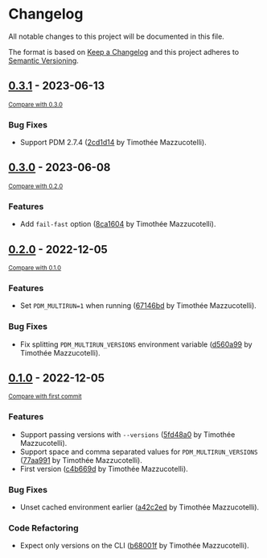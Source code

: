 # Changelog
All notable changes to this project will be documented in this file.

The format is based on [Keep a Changelog](http://keepachangelog.com/en/1.0.0/)
and this project adheres to [Semantic Versioning](http://semver.org/spec/v2.0.0.html).

<!-- insertion marker -->
## [0.3.1](https://github.com/pawamoy/pdm-multirun/releases/tag/0.3.1) - 2023-06-13

<small>[Compare with 0.3.0](https://github.com/pawamoy/pdm-multirun/compare/0.3.0...0.3.1)</small>

### Bug Fixes

- Support PDM 2.7.4 ([2cd1d14](https://github.com/pawamoy/pdm-multirun/commit/2cd1d14d2c9ce02033817543a2d0216135e7ad51) by Timothée Mazzucotelli).

## [0.3.0](https://github.com/pawamoy/pdm-multirun/releases/tag/0.3.0) - 2023-06-08

<small>[Compare with 0.2.0](https://github.com/pawamoy/pdm-multirun/compare/0.2.0...0.3.0)</small>

### Features

- Add `fail-fast` option ([8ca1604](https://github.com/pawamoy/pdm-multirun/commit/8ca1604bbbf5eb27d86d653591004a83ee294dff) by Timothée Mazzucotelli).

## [0.2.0](https://github.com/pawamoy/pdm-multirun/releases/tag/0.2.0) - 2022-12-05

<small>[Compare with 0.1.0](https://github.com/pawamoy/pdm-multirun/compare/0.1.0...0.2.0)</small>

### Features
- Set `PDM_MULTIRUN=1` when running ([67146bd](https://github.com/pawamoy/pdm-multirun/commit/67146bd4f688e41786041e31be92d31bf75a700d) by Timothée Mazzucotelli).

### Bug Fixes
- Fix splitting `PDM_MULTIRUN_VERSIONS` environment variable ([d560a99](https://github.com/pawamoy/pdm-multirun/commit/d560a99a244f82dccdee003c20d7544cbbf196fc) by Timothée Mazzucotelli).


## [0.1.0](https://github.com/pawamoy/pdm-multirun/releases/tag/0.1.0) - 2022-12-05

<small>[Compare with first commit](https://github.com/pawamoy/pdm-multirun/compare/c4b669df4a88ebaf1ad873b673133ef869139cea...0.1.0)</small>

### Features
- Support passing versions with `--versions` ([5fd48a0](https://github.com/pawamoy/pdm-multirun/commit/5fd48a0550f295e591186ded9e1ffaff7432b2a2) by Timothée Mazzucotelli).
- Support space and comma separated values for `PDM_MULTIRUN_VERSIONS` ([77aa991](https://github.com/pawamoy/pdm-multirun/commit/77aa9911fb15d72054e99023de789a7a9fbeb094) by Timothée Mazzucotelli).
- First version ([c4b669d](https://github.com/pawamoy/pdm-multirun/commit/c4b669df4a88ebaf1ad873b673133ef869139cea) by Timothée Mazzucotelli).

### Bug Fixes
- Unset cached environment earlier ([a42c2ed](https://github.com/pawamoy/pdm-multirun/commit/a42c2edfeff20b0ec22f1818d9c522269778cbbc) by Timothée Mazzucotelli).

### Code Refactoring
- Expect only versions on the CLI ([b68001f](https://github.com/pawamoy/pdm-multirun/commit/b68001f141b3f4ce32b7ceea4ac5a4ba89132cd8) by Timothée Mazzucotelli).
